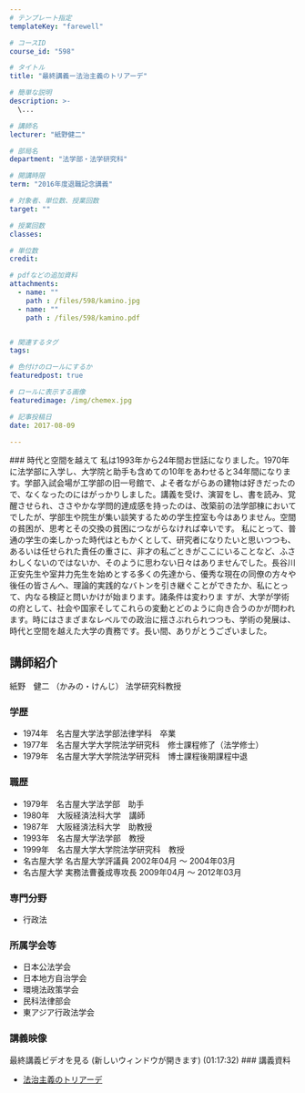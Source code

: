 ```yaml
---
# テンプレート指定
templateKey: "farewell"

# コースID
course_id: "598"

# タイトル
title: "最終講義ー法治主義のトリアーデ"

# 簡単な説明
description: >-
  \...

# 講師名
lecturer: "紙野健二"

# 部局名
department: "法学部・法学研究科"

# 開講時限
term: "2016年度退職記念講義"

# 対象者、単位数、授業回数
target: ""

# 授業回数
classes: 

# 単位数
credit: 

# pdfなどの追加資料
attachments: 
  - name: "" 
    path : /files/598/kamino.jpg
  - name: "" 
    path : /files/598/kamino.pdf


# 関連するタグ
tags:

# 色付けのロールにするか
featuredpost: true

# ロールに表示する画像
featuredimage: /img/chemex.jpg

# 記事投稿日
date: 2017-08-09

---
```

\### 時代と空間を越えて 私は1993年から24年間お世話になりました。1970年に法学部に入学し、大学院と助手も含めての10年をあわせると34年間になります。学部入試会場が工学部の旧一号館で、よそ者ながらあの建物は好きだったので、なくなったのにはがっかりしました。講義を受け、演習をし、書を読み、覚醒させられ、ささやかな学問的達成感を持ったのは、改築前の法学部棟においてでしたが、学部生や院生が集い談笑するための学生控室も今はありません。空間の貧困が、思考とその交換の貧困につながらなければ幸いです。 私にとって、普通の学生の楽しかった時代はともかくとして、研究者になりたいと思いつつも、あるいは任せられた責任の重さに、非才の私ごときがここにいることなど、ふさわしくないのではないか、そのように思わない日々はありませんでした。長谷川正安先生や室井力先生を始めとする多くの先達から、優秀な現在の同僚の方々や後任の皆さんへ、理論的実践的なバトンを引き継ぐことができたか、私にとって、内なる検証と問いかけが始まります。諸条件は変わりま すが、大学が学術の府として、社会や国家そしてこれらの変動とどのように向き合うのかが問われます。時にはさまざまなレベルでの政治に揺さぶれられつつも、学術の発展は、時代と空間を越えた大学の責務です。長い間、ありがとうございました。

## 講師紹介

紙野　健二 （かみの・けんじ） 法学研究科教授 

### 学歴

  * 1974年　名古屋大学法学部法律学科　卒業
  * 1977年　名古屋大学大学院法学研究科　修士課程修了（法学修士）
  * 1979年　名古屋大学大学院法学研究科　博士課程後期課程中退

### 職歴

  * 1979年　名古屋大学法学部　助手
  * 1980年　大阪経済法科大学　講師
  * 1987年　大阪経済法科大学　助教授
  * 1993年　名古屋大学法学部　教授
  * 1999年　名古屋大学大学院法学研究科　教授
  * 名古屋大学 名古屋大学評議員 2002年04月 ～ 2004年03月
  * 名古屋大学 実務法曹養成専攻長 2009年04月 ～ 2012年03月

### 専門分野

  * 行政法

### 所属学会等

  * 日本公法学会
  * 日本地方自治学会
  * 環境法政策学会
  * 民科法律部会
  * 東アジア行政法学会

### 講義映像

最終講義ビデオを見る (新しいウィンドウが開きます) (01:17:32)  ### 講義資料 

- [法治主義のトリアーデ](/files/598/kamino.pdf)
